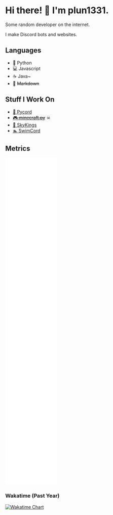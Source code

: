 # Hi there! 👋 I'm plun1331.

Some random developer on the internet.

I make Discord bots and websites.

## Languages
- 🐍 Python 
- 💻 Javascript
- ☕ Java~
- 📜 ~~Markdown~~

## Stuff I Work On
- [🔌 Pycord](https://github.com/pycord-development/pycord)
- ~~[🎮 minecraft.py](https://github.com/plun1331/minecraft.py)~~ ☠
- [👑 SkyKings](https://skykings.net)
- [🏊 SwimCord](https://plun.is-a.dev/swimcord)

## Metrics

[![Stats](github-metrics.svg)](https://skykings.net)

### Wakatime (Past Year)
[![Wakatime Chart](https://wakatime.com/share/@plun1331/715d001c-d1bf-472b-b161-246b1fee76d5.svg)](https://wakatime.com/@plun1331)
